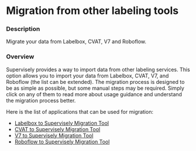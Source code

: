 # Migration from other labeling tools

### Description

Migrate your data from Labelbox, CVAT, V7 and Roboflow.

### Overview

Supervisely provides a way to import data from other labeling services. This option allows you to import your data from Labelbox, CVAT, V7, and Roboflow (the list can be extended). The migration process is designed to be as simple as possible, but some manual steps may be required. Simply click on any of them to read more about usage guidance and understand the migration process better.

Here is the list of applications that can be used for migration:

* [Labelbox to Supervisely Migration Tool](https://ecosystem.supervisely.com/apps/labelbox-to-sly)
* [CVAT to Supervisely Migration Tool](https://ecosystem.supervisely.com/apps/cvat-to-sly/migration_tool)
* [V7 to Supervisely Migration Tool](https://ecosystem.supervisely.com/apps/v7-to-supervisely/migration_tool)
* [Roboflow to Supervisely Migration Tool](https://ecosystem.supervisely.com/apps/roboflow-to-sly)